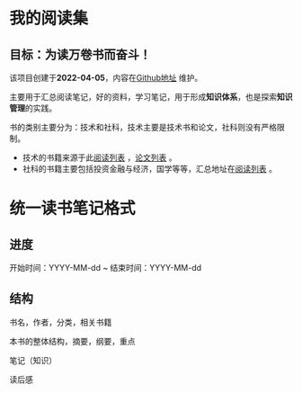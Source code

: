 # 我的阅读集

## 目标：为**读万卷书**而奋斗！

该项目创建于**2022-04-05**，内容在[Github地址](https://github.com/xiaozhiliaoo/reading-note) 维护。

主要用于汇总阅读笔记，好的资料，学习笔记，用于形成**知识体系**，也是探索**知识管理**的实践。

书的类别主要分为：技术和社科，技术主要是技术书和论文，社科则没有严格限制。

* 技术的书籍来源于此[阅读列表](https://xiaozhiliaoo.github.io/reading-list/) ，[论文列表](https://xiaozhiliaoo.github.io/reading-note/paper/intro.html) 。
* 社科的书籍主要包括投资金融与经济，国学等等，汇总地址在[阅读列表](https://xiaozhiliaoo.github.io/reading-note/reference/booklist.html) 。

# 统一读书笔记格式

## 进度

开始时间：YYYY-MM-dd ~ 结束时间：YYYY-MM-dd

## 结构

书名，作者，分类，相关书籍

本书的整体结构，摘要，纲要，重点

笔记（知识）

读后感